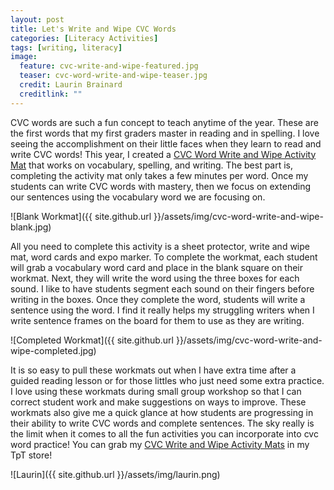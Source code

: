 ```yaml
---
layout: post
title: Let's Write and Wipe CVC Words
categories: [Literacy Activities]
tags: [writing, literacy]
image:
  feature: cvc-write-and-wipe-featured.jpg
  teaser: cvc-word-write-and-wipe-teaser.jpg
  credit: Laurin Brainard
  creditlink: ""
---
```

CVC words are such a fun concept to teach anytime of the year. These are the first words that my first graders master in reading and in spelling. I love seeing the accomplishment on their little faces when they learn to read and write CVC words! This year, I created a [CVC Word Write and Wipe Activity Mat](http://bit.ly/2GP1SJf) that works on vocabulary, spelling, and writing. The best part is, completing the activity mat only takes a few minutes per word. Once my students can write CVC words with mastery, then we focus on extending our sentences using the vocabulary word we are focusing on. 

![Blank Workmat]({{ site.github.url }}/assets/img/cvc-word-write-and-wipe-blank.jpg)

All you need to complete this activity is a sheet protector, write and wipe mat, word cards and expo marker. To complete the workmat, each student will grab a vocabulary word card and place in the blank square on their workmat. Next, they will write the word using the three boxes for each sound. I like to have students segment each sound on their fingers before writing in the boxes. Once they complete the word, students will write a sentence using the word. I find it really helps my struggling writers when I write sentence frames on the board for them to use as they are writing. 

![Completed Workmat]({{ site.github.url }}/assets/img/cvc-word-write-and-wipe-completed.jpg)

It is so easy to pull these workmats out when I have extra time after a guided reading lesson or for those littles who just need some extra practice. I love using these workmats during small group workshop so that I can correct student work and make suggestions on ways to improve. These workmats also give me a quick glance at how students are progressing in their ability to write CVC words and complete sentences. The sky really is the limit when it comes to all the fun activities you can incorporate into cvc word practice! You can grab my [CVC Write and Wipe Activity Mats](http://bit.ly/2GP1SJf) in my TpT store!

![Laurin]({{ site.github.url }}/assets/img/laurin.png)